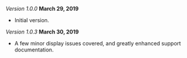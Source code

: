 *Version 1.0.0* **March 29, 2019**
- Initial version.

*Version 1.0.3* **March 30, 2019**
- A few minor display issues covered, and greatly enhanced support documentation.
